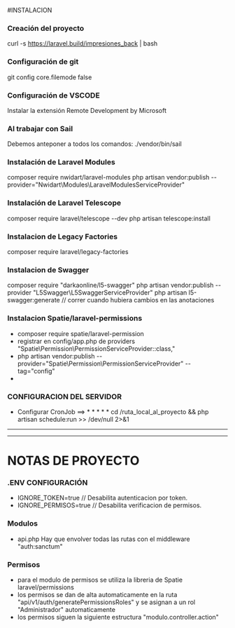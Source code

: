 #INSTALACION 
### Creación del proyecto
curl -s https://laravel.build/impresiones_back | bash

### Configuración de git
git config core.filemode false

### Configuración de VSCODE
Instalar la extensión Remote Development by Microsoft

### Al trabajar con Sail
Debemos anteponer a todos los comandos: ./vendor/bin/sail

### Instalación de Laravel Modules
composer require nwidart/laravel-modules
php artisan vendor:publish --provider="Nwidart\Modules\LaravelModulesServiceProvider"

### Instalación de Laravel Telescope
composer require laravel/telescope --dev
php artisan telescope:install

### Instalacion de Legacy Factories
composer require laravel/legacy-factories

### Instalacion de Swagger
composer require "darkaonline/l5-swagger"
php artisan vendor:publish --provider "L5Swagger\L5SwaggerServiceProvider"
php artisan l5-swagger:generate         // correr cuando hubiera cambios en las anotaciones

### Instalacion Spatie/laravel-permissions
* composer require spatie/laravel-permission
* registrar en config/app.php de providers "Spatie\Permission\PermissionServiceProvider::class,"
* php artisan vendor:publish --provider="Spatie\Permission\PermissionServiceProvider" --tag="config"
* 

### CONFIGURACION DEL SERVIDOR
* Configurar CronJob ==>  * * * * * cd /ruta_local_al_proyecto && php artisan schedule:run >> /dev/null 2>&1

------------------------------
----------------------
# NOTAS DE PROYECTO
### .ENV CONFIGURACIÓN
* IGNORE_TOKEN=true // Desabilita autenticacion por token. 
* IGNORE_PERMISOS=true  // Desabilita verificacion de permisos.

### Modulos
* api.php Hay que envolver todas las rutas con el middleware "auth:sanctum"

### Permisos
* para el modulo de permisos se utiliza la libreria de Spatie laravel/permissions
* los permisos se dan de alta automaticamente en la ruta "api/v1/auth/generatePermissionsRoles" y se asignan a un rol "Administrador" automaticamente
* los permisos siguen la siguiente estructura "modulo.controller.action"



